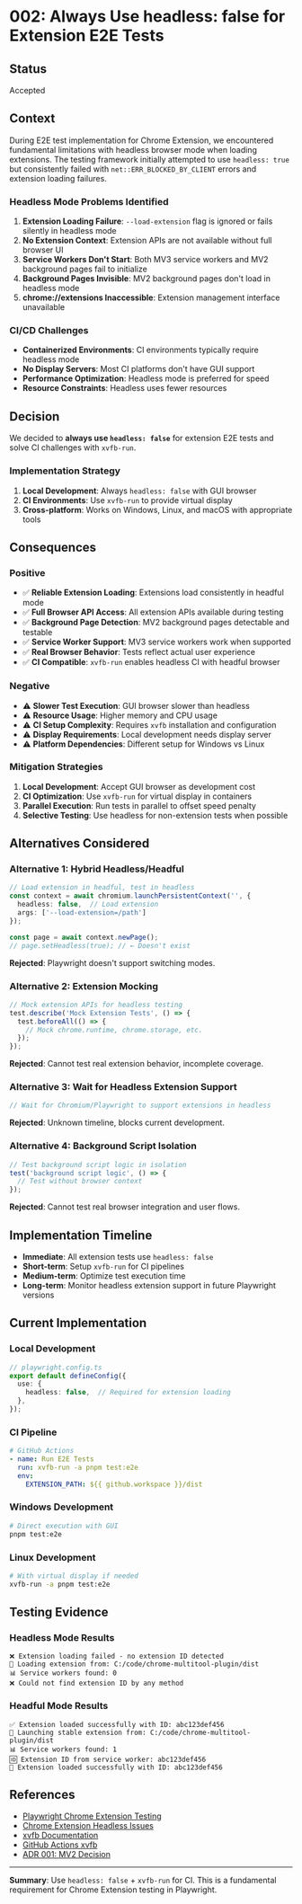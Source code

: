 # 002: Always Use headless: false for Extension E2E Tests

## Status
Accepted

## Context
During E2E test implementation for Chrome Extension, we encountered fundamental limitations with headless browser mode when loading extensions. The testing framework initially attempted to use `headless: true` but consistently failed with `net::ERR_BLOCKED_BY_CLIENT` errors and extension loading failures.

### Headless Mode Problems Identified
1. **Extension Loading Failure**: `--load-extension` flag is ignored or fails silently in headless mode
2. **No Extension Context**: Extension APIs are not available without full browser UI
3. **Service Workers Don't Start**: Both MV3 service workers and MV2 background pages fail to initialize
4. **Background Pages Invisible**: MV2 background pages don't load in headless mode
5. **chrome://extensions Inaccessible**: Extension management interface unavailable

### CI/CD Challenges
- **Containerized Environments**: CI environments typically require headless mode
- **No Display Servers**: Most CI platforms don't have GUI support
- **Performance Optimization**: Headless mode is preferred for speed
- **Resource Constraints**: Headless uses fewer resources

## Decision
We decided to **always use `headless: false`** for extension E2E tests and solve CI challenges with `xvfb-run`.

### Implementation Strategy
1. **Local Development**: Always `headless: false` with GUI browser
2. **CI Environments**: Use `xvfb-run` to provide virtual display
3. **Cross-platform**: Works on Windows, Linux, and macOS with appropriate tools

## Consequences

### Positive
- ✅ **Reliable Extension Loading**: Extensions load consistently in headful mode
- ✅ **Full Browser API Access**: All extension APIs available during testing
- ✅ **Background Page Detection**: MV2 background pages detectable and testable
- ✅ **Service Worker Support**: MV3 service workers work when supported
- ✅ **Real Browser Behavior**: Tests reflect actual user experience
- ✅ **CI Compatible**: `xvfb-run` enables headless CI with headful browser

### Negative
- ⚠️ **Slower Test Execution**: GUI browser slower than headless
- ⚠️ **Resource Usage**: Higher memory and CPU usage
- ⚠️ **CI Setup Complexity**: Requires `xvfb` installation and configuration
- ⚠️ **Display Requirements**: Local development needs display server
- ⚠️ **Platform Dependencies**: Different setup for Windows vs Linux

### Mitigation Strategies
1. **Local Development**: Accept GUI browser as development cost
2. **CI Optimization**: Use `xvfb-run` for virtual display in containers
3. **Parallel Execution**: Run tests in parallel to offset speed penalty
4. **Selective Testing**: Use headless for non-extension tests when possible

## Alternatives Considered

### Alternative 1: Hybrid Headless/Headful
```typescript
// Load extension in headful, test in headless
const context = await chromium.launchPersistentContext('', {
  headless: false,  // Load extension
  args: ['--load-extension=/path']
});

const page = await context.newPage();
// page.setHeadless(true); // ← Doesn't exist
```
**Rejected**: Playwright doesn't support switching modes.

### Alternative 2: Extension Mocking
```typescript
// Mock extension APIs for headless testing
test.describe('Mock Extension Tests', () => {
  test.beforeAll(() => {
    // Mock chrome.runtime, chrome.storage, etc.
  });
});
```
**Rejected**: Cannot test real extension behavior, incomplete coverage.

### Alternative 3: Wait for Headless Extension Support
```typescript
// Wait for Chromium/Playwright to support extensions in headless
```
**Rejected**: Unknown timeline, blocks current development.

### Alternative 4: Background Script Isolation
```typescript
// Test background script logic in isolation
test('background script logic', () => {
  // Test without browser context
});
```
**Rejected**: Cannot test real browser integration and user flows.

## Implementation Timeline
- **Immediate**: All extension tests use `headless: false`
- **Short-term**: Setup `xvfb-run` for CI pipelines
- **Medium-term**: Optimize test execution time
- **Long-term**: Monitor headless extension support in future Playwright versions

## Current Implementation

### Local Development
```typescript
// playwright.config.ts
export default defineConfig({
  use: {
    headless: false,  // Required for extension loading
  },
});
```

### CI Pipeline
```yaml
# GitHub Actions
- name: Run E2E Tests
  run: xvfb-run -a pnpm test:e2e
  env:
    EXTENSION_PATH: ${{ github.workspace }}/dist
```

### Windows Development
```bash
# Direct execution with GUI
pnpm test:e2e
```

### Linux Development
```bash
# With virtual display if needed
xvfb-run -a pnpm test:e2e
```

## Testing Evidence

### Headless Mode Results
```
❌ Extension loading failed - no extension ID detected
🔧 Loading extension from: C:/code/chrome-multitool-plugin/dist
📊 Service workers found: 0
❌ Could not find extension ID by any method
```

### Headful Mode Results
```
✅ Extension loaded successfully with ID: abc123def456
🔧 Launching stable extension from: C:/code/chrome-multitool-plugin/dist
📊 Service workers found: 1
🆔 Extension ID from service worker: abc123def456
🎉 Extension loaded successfully with ID: abc123def456
```

## References

- [Playwright Chrome Extension Testing](https://playwright.dev/docs/chrome-extensions)
- [Chrome Extension Headless Issues](https://github.com/microsoft/playwright/issues/7259)
- [xvfb Documentation](https://www.x.org/releases/X11R7.6/doc/man/man1/xvfb.1.xhtml)
- [GitHub Actions xvfb](https://github.com/marketplace/actions/setup-xvfb)
- [ADR 001: MV2 Decision](ADR/001-manifest-v2-over-v3.md)

---

**Summary**: Use `headless: false` + `xvfb-run` for CI. This is a fundamental requirement for Chrome Extension testing in Playwright.
